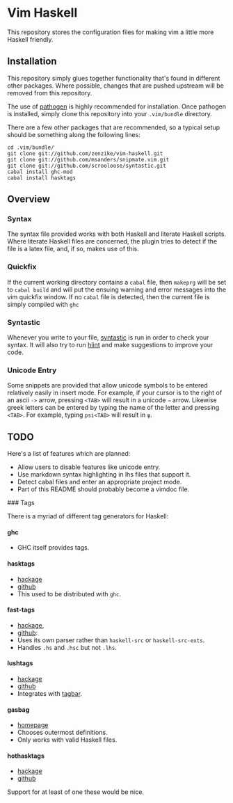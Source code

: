 Vim Haskell
===========

This repository stores the configuration files for making vim a little more
Haskell friendly.

Installation
------------

This repository simply glues together functionality that's found in different
other packages. Where possible, changes that are pushed upstream will be
removed from this repository.

The use of [pathogen](http://github.com/tpope/vim-pathogen/) is highly
recommended for installation. Once pathogen is installed, simply clone
this repository into your `.vim/bundle` directory.

There are a few other packages that are recommended, so a typical setup should
be something along the following lines:

    cd .vim/bundle/
    git clone git://github.com/zenzike/vim-haskell.git
    git clone git://github.com/msanders/snipmate.vim.git
    git clone git://github.com/scrooloose/syntastic.git
    cabal install ghc-mod
    cabal install hasktags

Overview
--------

### Syntax

The syntax file provided works with both Haskell and literate Haskell scripts.
Where literate Haskell files are concerned, the plugin tries to detect if
the file is a latex file, and, if so, makes use of this.

### Quickfix

If the current working directory contains a `cabal` file, then `makeprg` will be
set to `cabal build` and will put the ensuing warning and error messages into
the vim quickfix window. If no `cabal` file is detected, then the current file
is simply compiled with `ghc`

### Syntastic

Whenever you write to your file,
[syntastic](https://github.com/scrooloose/syntastic/) is run in order to check
your syntax. It will also try to run
[hlint](http://hackage.haskell.org/package/hlint/) and make suggestions to
improve your code.

### Unicode Entry

Some snippets are provided that allow unicode symbols to be entered relatively
easily in insert mode. For example, if your cursor is to the right of an ascii
`->` arrow, pressing `<TAB>` will result in a unicode `→` arrow. Likewise greek
letters can be entered by typing the name of the letter and pressing `<TAB>`.
For example, typing `psi<TAB>` will result in `ψ`.


TODO
----

Here's a list of features which are planned:

* Allow users to disable features like unicode entry.
* Use markdown syntax highlighting in lhs files that support it.
* Detect cabal files and enter an appropriate project mode.
* Part of this README should probably become a vimdoc file.

### Tags

There is a myriad of different tag generators for Haskell:

#### ghc

* GHC itself provides tags.

#### hasktags

* [hackage](http://hackage.haskell.org/package/hasktags)
* [github](https://github.com/chrisdone/hasktags)
* This used to be distributed with `ghc`.

#### fast-tags
* [hackage](http://hackage.haskell.org/package/fast-tags),
* [github](https://github.com/elaforge/fast-tags):
* Uses its own parser rather than `haskell-src` or `haskell-src-exts`.
* Handles `.hs` and `.hsc` but not `.lhs`.

#### lushtags

* [hackage](http://hackage.haskell.org/package/lushtags)
* [github](https://github.com/bitc/lushtags)
* Integrates with [tagbar](http://majutsushi.github.com/tagbar/).

#### gasbag

* [homepage](http://kingfisher.nfshost.com/sw/gasbag/)
* Chooses outermost definitions.
* Only works with valid Haskell files.

#### hothasktags

* [hackage](http://hackage.haskell.org/package/hothasktags)
* [github](http://github.com/luqui/hothasktags)

Support for at least of one these would be nice.




